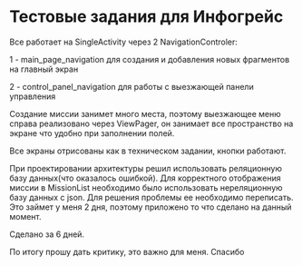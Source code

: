 # Тестовые задания для Инфогрейс

Все работает на SingleActivity через 2 NavigationControler:

1 - main_page_navigation для создания и добавления новых фрагментов на главный экран

2 - control_panel_navigation для работы с выезжающей панели управления
  
Создание миссии занимет много места, поэтому выезжающее меню справа реализовано через ViewPager, он занимает все пространство на экране что удобно при заполнении полей.

Все экраны отрисованы как в техническом задании, кнопки работают.

При проектировании архитектуры решил использовать реляционную базу данных(что оказалось ошибкой). Для корректного отображения миссии в MissionList необходимо было использовать нереляционную базу данных с json. Для решения проблемы ее необходимо переписать. Это займет у меня 2 дня, поэтому приложено то что сделано на данный момент.

Сделано за 6 дней.

По итогу прошу дать критику, это важно для меня. Спасибо
